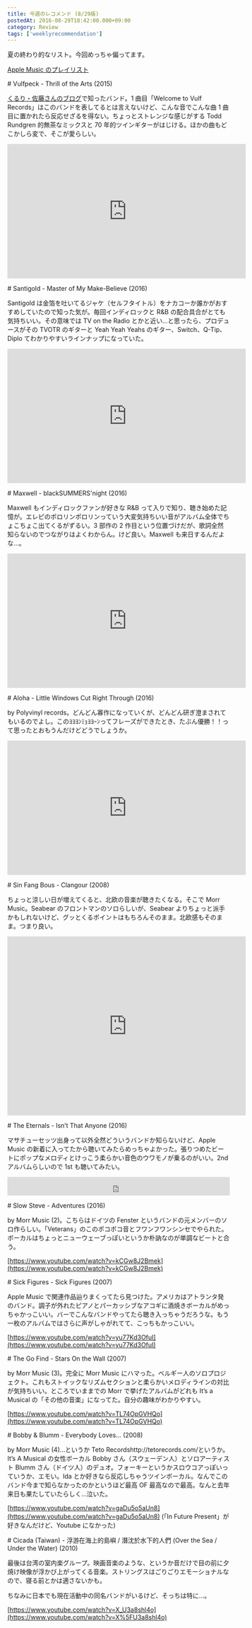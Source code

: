 ```yaml
---
title: 今週のレコメンド (8/29版)
postedAt: 2016-08-29T18:42:00.000+09:00
category: Review
tags: ['weeklyrecommendation']
---
```


夏の終わり的なリスト。今回めっちゃ偏ってます。

[Apple Music のプレイリスト](https://itunes.apple.com/jp/playlist/jin-zhounorekomendo-8-29ban/idpl.e9edd865f0344058a8d66d2ebf2e9bdb)

\# Vulfpeck - Thrill of the Arts (2015)

[くるり・佐藤さんのブログ](https://note.mu/quruli/n/nf6442e1cc00f)で知ったバンド。1 曲目「Welcome to Vulf Records」はこのバンドを表してるとは言えないけど、こんな音でこんな曲 1 曲目に置かれたら反応せざるを得ない。ちょっとストレンジな感じがする Todd Rundgren 的無茶なミックスと 70 年的ツインギターがはじける。ほかの曲もどこかしら変で、そこが愛らしい。

<iframe id="youtube_iframe" class="youtube" src="https://www.youtube.com/embed/eCO_hcBz-0I?feature=oembed&amp;enablejsapi=1&amp;origin=https://safe.txmblr.com&amp;wmode=opaque" allowfullscreen="" width="540" frameborder="0" height="304"></iframe>

\# Santigold - Master of My Make-Believe (2016)

Santigold は金箔を吐いてるジャケ（セルフタイトル）をナカコーか誰かがおすすめしていたので知った気が。毎回インディロックと R&B の配合具合がとても気持ちいい。その意味では TV on the Radio とかと近い…と思ったら、プロデュースがその TVOTR のギターと Yeah Yeah Yeahs のギター、Switch、Q-Tip、Diplo てわかりやすいラインナップになっていた。

<iframe class="youtube" src="https://www.youtube.com/embed/mIMMZQJ1H6E?feature=oembed&amp;enablejsapi=1&amp;origin=https://safe.txmblr.com&amp;wmode=opaque" allowfullscreen="" width="540" frameborder="0" height="304"></iframe>

\# Maxwell - blackSUMMERS'night (2016)

Maxwell もインディロックファンが好きな R&B って入りで知り、聴き始めた記憶が。エレピのポロリンポロリンっていう大変気持ちいい音がアルバム全体でちょこちょこ出てくるがずるい。3 部作の 2 作目という位置づけだが、歌詞全然知らないのでつながりはよくわからん。けど良い。Maxwell も来日するんだよな…。

<iframe class="youtube" src="https://www.youtube.com/embed/IB9_ORhFoYU?feature=oembed&amp;enablejsapi=1&amp;origin=https://safe.txmblr.com&amp;wmode=opaque" allowfullscreen="" width="540" frameborder="0" height="304"></iframe>

\# Aloha - Little Windows Cut Right Through (2016)

by Polyvinyl records。どんどん寡作になっていくが、どんどん研ぎ澄まされてもいるのでよし。このﾖﾖﾖﾝﾐｮﾖﾖｰﾝってフレーズができたとき、たぶん優勝！！って思ったとおもうんだけどどうでしょうか。

<iframe class="youtube" src="https://www.youtube.com/embed/jWaoRozM_OQ?feature=oembed&amp;enablejsapi=1&amp;origin=https://safe.txmblr.com&amp;wmode=opaque" allowfullscreen="" width="540" frameborder="0" height="304"></iframe>

\# Sin Fang Bous - Clangour (2008)

ちょっと涼しい日が増えてくると、北欧の音楽が聴きたくなる。そこで Morr Music。Seabear のフロントマンのソロらしいが、Seabear よりちょっと派手かもしれないけど、グッとくるポイントはもちろんそのまま。北欧感もそのまま。つまり良い。

<iframe class="youtube" src="https://www.youtube.com/embed/9-bzsBr4kT4?feature=oembed&amp;enablejsapi=1&amp;origin=https://safe.txmblr.com&amp;wmode=opaque" allowfullscreen="" width="540" frameborder="0" height="405"></iframe>

\# The Eternals - Isn’t That Anyone (2016)

マサチューセッツ出身って以外全然どういうバンドか知らないけど、Apple Music の新着に入ってたから聴いてみたらめっちゃよかった。張りつめたビートにポップなメロディとけっこう柔らかい音色のウワモノが乗るのがいい。2nd アルバムらしいので 1st も聴いてみたい。

<iframe style="border: 0; width: 100%; height: 42px;" src="https://bandcamp.com/EmbeddedPlayer/album=3233458898/size=small/bgcol=ffffff/linkcol=0687f5/track=962889636/transparent=true/" seamless=""><a href="http://eternalsband.bandcamp.com/album/isnt-that-anyone">Isn&rsquo;t That Anyone by Eternals</a></iframe>

\# Slow Steve - Adventures (2016)

by Morr Music (2)。こちらはドイツの Fenster というバンドの元メンバーのソロ作らしい。「Veterans」のこのポコポコ音とフワンフワンシンセでやられた。ボーカルはちょっとニューウェーブっぽいというか朴訥なのが単調なビートと合う。

[https://www.youtube.com/watch?v=kCGw8J2Bmek](https://www.youtube.com/watch?v=kCGw8J2Bmek)

\# Sick Figures - Sick Figures (2007)

Apple Music で関連作品辿りまくってたら見つけた。アメリカはアトランタ発のバンド。調子が外れたピアノとパーカッシブなアコギに酒焼きボーカルがめっちゃかっこいい。バーでこんなバンドやってたら聴き入っちゃうだろうな。もう一枚のアルバムではさらに声がしゃがれてて、こっちもかっこいい。

[https://www.youtube.com/watch?v=yu77Kd3OfuI](https://www.youtube.com/watch?v=yu77Kd3OfuI)

\# The Go Find - Stars On the Wall (2007)

by Morr Music (3)。完全に Morr Music にハマった。ベルギー人のソロプロジェクト。これもストイックなリズムセクションと柔らかいメロディラインの対比が気持ちいい。ところでいままでの Morr で挙げたアルバムがどれも It’s a Musical の「その他の音楽」になってた。自分の趣味がわかりやすい。

[https://www.youtube.com/watch?v=TL74OpGVHQo](https://www.youtube.com/watch?v=TL74OpGVHQo)

\# Bobby & Blumm - Everybody Loves… (2008)

by Morr Music (4)…というか Teto Recordshttp://tetorecords.com/というか。It’s A Musical の女性ボーカル Bobby さん（スウェーデン人）とソロアーティスト Blumm さん（ドイツ人）のデュオ。フォーキーというかスロウコアっぽいっていうか、エモい。Ida とか好きなら反応しちゃうツインボーカル。なんでこのバンド今まで知らなかったのかというほど最高 OF 最高なので最高。なんと去年来日も果たしていたらしく…泣いた。

[https://www.youtube.com/watch?v=gaDu5o5aUn8](https://www.youtube.com/watch?v=gaDu5o5aUn8) (「In Future Present」が好きなんだけど、Youtube になかった)

\# Cicada (Taiwan) - 浮游在海上的島嶼 / 潛沈於水下的人們 (Over the Sea / Under the Water) (2010)

最後は台湾の室内楽グループ。映画音楽のような、というか音だけで目の前に夕焼け映像が浮かび上がってくる音楽。ストリングスはごりごりエモーショナルなので、寝る前とかは適さないかも。

ちなみに日本でも現在活動中の同名バンドがいるけど、そっちは特に…。

[https://www.youtube.com/watch?v=X_U3a8shl4o](https://www.youtube.com/watch?v=X%5FU3a8shl4o)
